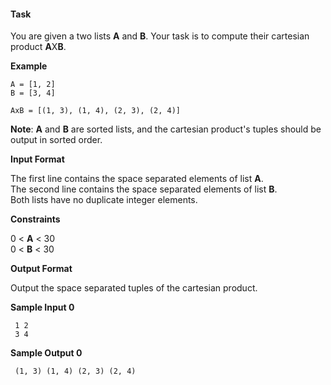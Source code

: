 #### Task

You are given a two lists **A** and **B**. Your task is to compute their cartesian product **A**X**B**.

**Example**

```
A = [1, 2]
B = [3, 4]

AxB = [(1, 3), (1, 4), (2, 3), (2, 4)]

```
**Note**: **A** and **B** are sorted lists, and the cartesian product's tuples should be output in sorted order.

**Input Format**

The first line contains the space separated elements of list **A**.   
The second line contains the space separated elements of list **B**.  
Both lists have no duplicate integer elements.

**Constraints**

0 < **A** < 30  
0 < **B** < 30

**Output Format**

Output the space separated tuples of the cartesian product.

**Sample Input 0**

```
 1 2
 3 4
```

**Sample Output 0**

```
 (1, 3) (1, 4) (2, 3) (2, 4)
```

